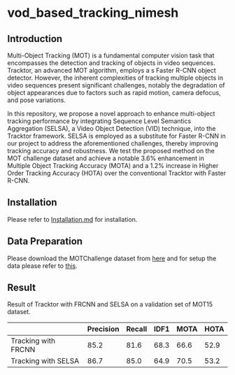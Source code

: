 # vod_based_tracking_nimesh

## Introduction

Multi-Object Tracking (MOT) is a fundamental computer vision task that encompasses the detection and tracking of objects in video sequences. Tracktor, an advanced MOT algorithm, employs a s Faster R-CNN object detector. However, the inherent complexities of tracking multiple objects in video sequences present significant challenges, notably the degradation of object appearances due to factors such as rapid motion, camera defocus, and pose variations.

In this repository, we propose a novel approach to enhance multi-object tracking performance by integrating Sequence Level Semantics Aggregation (SELSA), a Video Object Detection (VID) technique, into the Tracktor framework. SELSA is employed as a substitute for Faster R-CNN in our project to address the aforementioned challenges, thereby improving tracking accuracy and robustness. We test the proposed method on the MOT challenge dataset and achieve a notable 3.6% enhancement in Multiple Object Tracking Accuracy (MOTA) and a 1.2% increase in Higher Order Tracking Accuracy (HOTA) over the conventional Tracktor with Faster R-CNN.

## Installation

Please refer to [Installation.md](https://github.com/open-mmlab/mmtracking/blob/master/docs/en/install.md) for installation.

## Data Preparation

Please download the MOTChallenge dataset from [here](https://motchallenge.net/) and for setup the data please refer to [this](https://github.com/open-mmlab/mmtracking/blob/master/docs/en/dataset.md).

## Result

Result of Tracktor with FRCNN and SELSA on a validation set of MOT15 dataset.

|                      | Precision | Recall | IDF1 | MOTA | HOTA |
| -------------------- | --------- | ------ | ---- | ---- | ---- |
| Tracking with FRCNN  | 85.2      | 81.6   | 68.3 | 66.6 | 52.9 |
| Tracking with SELSA  | 86.7      | 85.0   | 64.9 | 70.5 | 53.2 |

